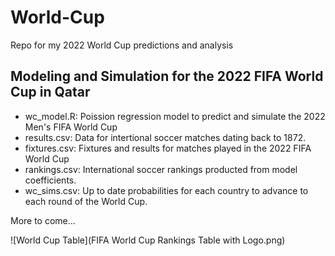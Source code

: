 # World-Cup
Repo for my 2022 World Cup predictions and analysis

## Modeling and Simulation for the 2022 FIFA World Cup in Qatar
* wc_model.R: Poission regression model to predict and simulate the 2022 Men's FIFA World Cup
* results.csv: Data for intertional soccer matches dating back to 1872.
* fixtures.csv: Fixtures and results for matches played in the 2022 FIFA World Cup
* rankings.csv: International soccer rankings producted from model coefficients.
* wc_sims.csv: Up to date probabilities for each country to advance to each round of the World Cup.

More to come...

![World Cup Table](FIFA World Cup Rankings Table with Logo.png)
